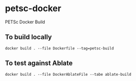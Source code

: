 # petsc-docker
PETSc Docker Build

## To build locally

```
docker build . --file Dockerfile --tag=petsc-build
```

## To test against Ablate

```
docker build . --file DockerAblateFile --tabe ablate-build
